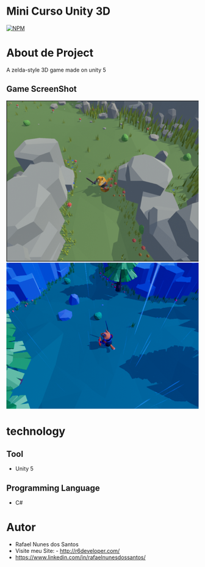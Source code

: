 # Mini Curso Unity 3D
[![NPM](https://img.shields.io/npm/l/react)](https://github.com/devsuperior/sds1-wmazoni/blob/master/LICENSE) 

# About de Project
A zelda-style 3D game made on unity 5

## Game ScreenShot
![Mobile 1](https://github.com/rafaelnunes93/mini-curso-unity-3D/blob/main/Assets/GameScreenshot/Screenshot_1.png)
![Mobile 2](https://github.com/rafaelnunes93/mini-curso-unity-3D/blob/main/Assets/GameScreenshot/Screenshot_5.png)


# technology
## Tool
- Unity 5 
## Programming Language
 - C#


# Autor

 - Rafael Nunes dos Santos
 - Visite meu Site: - http://r6developer.com/
 - https://www.linkedin.com/in/rafaelnunesdossantos/
